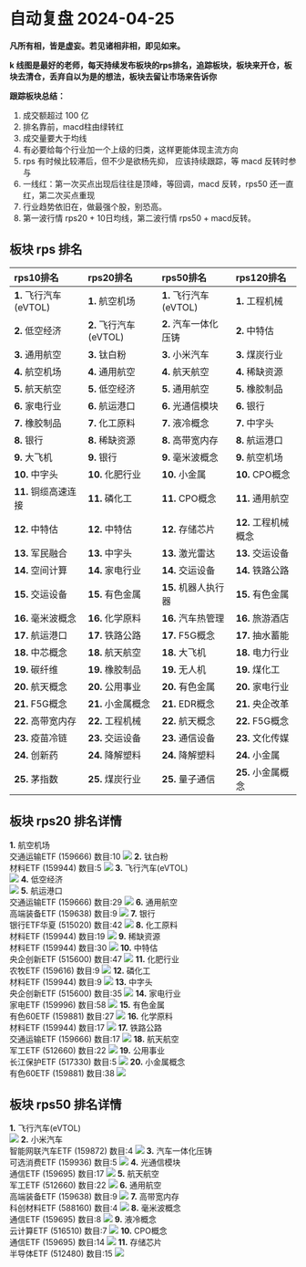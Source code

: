 # 自动复盘 2024-04-25

**凡所有相，皆是虚妄。若见诸相非相，即见如来。**

**k 线图是最好的老师，每天持续发布板块的rps排名，追踪板块，板块来开仓，板块去清仓，丢弃自以为是的想法，板块去留让市场来告诉你**
        
**跟踪板块总结：**
1. 成交额超过 100 亿
2. 排名靠前，macd柱由绿转红
3. 成交量要大于均线
4. 有必要给每个行业加一个上级的归类，这样更能体现主流方向
5. rps 有时候比较滞后，但不少是欲杨先抑， 应该持续跟踪，等 macd 反转时参与
6. 一线红：第一次买点出现后往往是顶峰，等回调，macd 反转，rps50 还一直红，第二次买点重现
7. 行业趋势依旧在，做最强个股，别恐高。
8. 第一波行情 rps20 + 10日均线，第二波行情 rps50 + macd反转。
        
## 板块 rps 排名
| rps10排名              | rps20排名              | rps50排名              | rps120排名           |
|:-----------------------|:-----------------------|:-----------------------|:---------------------|
| **1.** 飞行汽车(eVTOL) | **1.** 航空机场        | **1.** 飞行汽车(eVTOL) | **1.** 工程机械      |
| **2.** 低空经济        | **2.** 飞行汽车(eVTOL) | **2.** 汽车一体化压铸  | **2.** 中特估        |
| **3.** 通用航空        | **3.** 钛白粉          | **3.** 小米汽车        | **3.** 煤炭行业      |
| **4.** 航空机场        | **4.** 通用航空        | **4.** 航天航空        | **4.** 稀缺资源      |
| **5.** 航天航空        | **5.** 低空经济        | **5.** 通用航空        | **5.** 橡胶制品      |
| **6.** 家电行业        | **6.** 航运港口        | **6.** 光通信模块      | **6.** 银行          |
| **7.** 橡胶制品        | **7.** 化工原料        | **7.** 液冷概念        | **7.** 中字头        |
| **8.** 银行            | **8.** 稀缺资源        | **8.** 高带宽内存      | **8.** 航运港口      |
| **9.** 大飞机          | **9.** 银行            | **9.** 毫米波概念      | **9.** 航空机场      |
| **10.** 中字头         | **10.** 化肥行业       | **10.** 小金属         | **10.** CPO概念      |
| **11.** 铜缆高速连接   | **11.** 磷化工         | **11.** CPO概念        | **11.** 通用航空     |
| **12.** 中特估         | **12.** 中特估         | **12.** 存储芯片       | **12.** 工程机械概念 |
| **13.** 军民融合       | **13.** 中字头         | **13.** 激光雷达       | **13.** 交运设备     |
| **14.** 空间计算       | **14.** 家电行业       | **14.** 交运设备       | **14.** 铁路公路     |
| **15.** 交运设备       | **15.** 有色金属       | **15.** 机器人执行器   | **15.** 有色金属     |
| **16.** 毫米波概念     | **16.** 化学原料       | **16.** 汽车热管理     | **16.** 旅游酒店     |
| **17.** 航运港口       | **17.** 铁路公路       | **17.** F5G概念        | **17.** 抽水蓄能     |
| **18.** 中芯概念       | **18.** 航天航空       | **18.** 大飞机         | **18.** 电力行业     |
| **19.** 碳纤维         | **19.** 橡胶制品       | **19.** 无人机         | **19.** 煤化工       |
| **20.** 航天概念       | **20.** 公用事业       | **20.** 有色金属       | **20.** 家电行业     |
| **21.** F5G概念        | **21.** 小金属概念     | **21.** EDR概念        | **21.** 央企改革     |
| **22.** 高带宽内存     | **22.** 工程机械       | **22.** 航天概念       | **22.** F5G概念      |
| **23.** 疫苗冷链       | **23.** 交运设备       | **23.** 通信设备       | **23.** 文化传媒     |
| **24.** 创新药         | **24.** 降解塑料       | **24.** 降解塑料       | **24.** 小金属       |
| **25.** 茅指数         | **25.** 煤炭行业       | **25.** 量子通信       | **25.** 小金属概念   |
## 板块 rps20 排名详情
**1.** 航空机场<br/>交通运输ETF (159666) 数目:10
 ![](https://sykent-blog-image.oss-cn-beijing.aliyuncs.com/quant/image/2024/4/1714032227104-tmp.jpg)
**2.** 钛白粉<br/>材料ETF (159944) 数目:5
 ![](https://sykent-blog-image.oss-cn-beijing.aliyuncs.com/quant/image/2024/4/1714032228684-tmp.jpg)
**3.** 飞行汽车(eVTOL)<br/>
 ![](https://sykent-blog-image.oss-cn-beijing.aliyuncs.com/quant/image/2024/4/1714032229363-tmp.jpg)
**4.** 低空经济<br/>
 ![](https://sykent-blog-image.oss-cn-beijing.aliyuncs.com/quant/image/2024/4/1714032229892-tmp.jpg)
**5.** 航运港口<br/>交通运输ETF (159666) 数目:29
 ![](https://sykent-blog-image.oss-cn-beijing.aliyuncs.com/quant/image/2024/4/1714032230942-tmp.jpg)
**6.** 通用航空<br/>高端装备ETF (159638) 数目:9
 ![](https://sykent-blog-image.oss-cn-beijing.aliyuncs.com/quant/image/2024/4/1714032232057-tmp.jpg)
**7.** 银行<br/>银行ETF华夏 (515020) 数目:42
 ![](https://sykent-blog-image.oss-cn-beijing.aliyuncs.com/quant/image/2024/4/1714032233122-tmp.jpg)
**8.** 化工原料<br/>材料ETF (159944) 数目:19
 ![](https://sykent-blog-image.oss-cn-beijing.aliyuncs.com/quant/image/2024/4/1714032234207-tmp.jpg)
**9.** 稀缺资源<br/>材料ETF (159944) 数目:30
 ![](https://sykent-blog-image.oss-cn-beijing.aliyuncs.com/quant/image/2024/4/1714032235228-tmp.jpg)
**10.** 中特估<br/>央企创新ETF (515600) 数目:47
 ![](https://sykent-blog-image.oss-cn-beijing.aliyuncs.com/quant/image/2024/4/1714032236355-tmp.jpg)
**11.** 化肥行业<br/>农牧ETF (159616) 数目:9
 ![](https://sykent-blog-image.oss-cn-beijing.aliyuncs.com/quant/image/2024/4/1714032237403-tmp.jpg)
**12.** 磷化工<br/>材料ETF (159944) 数目:9
 ![](https://sykent-blog-image.oss-cn-beijing.aliyuncs.com/quant/image/2024/4/1714032238578-tmp.jpg)
**13.** 中字头<br/>央企创新ETF (515600) 数目:35
 ![](https://sykent-blog-image.oss-cn-beijing.aliyuncs.com/quant/image/2024/4/1714032239631-tmp.jpg)
**14.** 家电行业<br/>家电ETF (159996) 数目:58
 ![](https://sykent-blog-image.oss-cn-beijing.aliyuncs.com/quant/image/2024/4/1714032240750-tmp.jpg)
**15.** 有色金属<br/>有色60ETF (159881) 数目:27
 ![](https://sykent-blog-image.oss-cn-beijing.aliyuncs.com/quant/image/2024/4/1714032241913-tmp.jpg)
**16.** 化学原料<br/>材料ETF (159944) 数目:17
 ![](https://sykent-blog-image.oss-cn-beijing.aliyuncs.com/quant/image/2024/4/1714032242993-tmp.jpg)
**17.** 铁路公路<br/>交通运输ETF (159666) 数目:17
 ![](https://sykent-blog-image.oss-cn-beijing.aliyuncs.com/quant/image/2024/4/1714032243981-tmp.jpg)
**18.** 航天航空<br/>军工ETF (512660) 数目:22
 ![](https://sykent-blog-image.oss-cn-beijing.aliyuncs.com/quant/image/2024/4/1714032245129-tmp.jpg)
**19.** 公用事业<br/>长江保护ETF (517330) 数目:5
 ![](https://sykent-blog-image.oss-cn-beijing.aliyuncs.com/quant/image/2024/4/1714032246233-tmp.jpg)
**20.** 小金属概念<br/>有色60ETF (159881) 数目:38
 ![](https://sykent-blog-image.oss-cn-beijing.aliyuncs.com/quant/image/2024/4/1714032247342-tmp.jpg)

## 板块 rps50 排名详情
**1.** 飞行汽车(eVTOL)<br/>
 ![](https://sykent-blog-image.oss-cn-beijing.aliyuncs.com/quant/image/2024/4/1714032248083-tmp.jpg)
**2.** 小米汽车<br/>智能网联汽车ETF (159872) 数目:4
 ![](https://sykent-blog-image.oss-cn-beijing.aliyuncs.com/quant/image/2024/4/1714032248749-tmp.jpg)
**3.** 汽车一体化压铸<br/>可选消费ETF (159936) 数目:5
 ![](https://sykent-blog-image.oss-cn-beijing.aliyuncs.com/quant/image/2024/4/1714032249879-tmp.jpg)
**4.** 光通信模块<br/>通信ETF (159695) 数目:17
 ![](https://sykent-blog-image.oss-cn-beijing.aliyuncs.com/quant/image/2024/4/1714032250885-tmp.jpg)
**5.** 航天航空<br/>军工ETF (512660) 数目:22
 ![](https://sykent-blog-image.oss-cn-beijing.aliyuncs.com/quant/image/2024/4/1714032251972-tmp.jpg)
**6.** 通用航空<br/>高端装备ETF (159638) 数目:9
 ![](https://sykent-blog-image.oss-cn-beijing.aliyuncs.com/quant/image/2024/4/1714032252946-tmp.jpg)
**7.** 高带宽内存<br/>科创材料ETF (588160) 数目:4
 ![](https://sykent-blog-image.oss-cn-beijing.aliyuncs.com/quant/image/2024/4/1714032253673-tmp.jpg)
**8.** 毫米波概念<br/>通信ETF (159695) 数目:8
 ![](https://sykent-blog-image.oss-cn-beijing.aliyuncs.com/quant/image/2024/4/1714032254750-tmp.jpg)
**9.** 液冷概念<br/>云计算ETF (516510) 数目:7
 ![](https://sykent-blog-image.oss-cn-beijing.aliyuncs.com/quant/image/2024/4/1714032255772-tmp.jpg)
**10.** CPO概念<br/>通信ETF (159695) 数目:14
 ![](https://sykent-blog-image.oss-cn-beijing.aliyuncs.com/quant/image/2024/4/1714032256889-tmp.jpg)
**11.** 存储芯片<br/>半导体ETF (512480) 数目:15
 ![](https://sykent-blog-image.oss-cn-beijing.aliyuncs.com/quant/image/2024/4/1714032257888-tmp.jpg)
